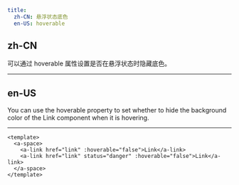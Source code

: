 ```yaml
title:
  zh-CN: 悬浮状态底色
  en-US: hoverable
```

## zh-CN

可以通过 hoverable 属性设置是否在悬浮状态时隐藏底色。


---

## en-US

You can use the hoverable property to set whether to hide the background color of the Link component when it is hovering.

---

```vue
<template>
  <a-space>
    <a-link href="link" :hoverable="false">Link</a-link>
    <a-link href="link" status="danger" :hoverable="false">Link</a-link>
  </a-space>
</template>
```
